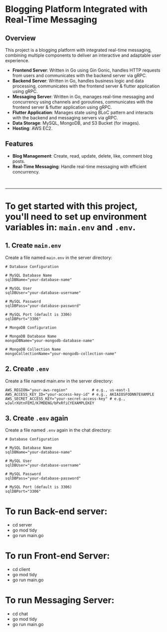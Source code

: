 # Blogging Platform Integrated with Real-Time Messaging 

## Overview

This project is a blogging platform with integrated real-time messaging, combining multiple components to deliver an interactive and adaptable user experience.

- **Frontend Server**: Written in Go using Gin Gonic, handles HTTP requests from users and communicates with the backend server via gRPC.
- **Backend Server**: Written in Go, handles business logic and data processing, communicates with the frontend server & flutter application using gRPC.
- **Messaging Server**: Written in Go, manages real-time messaging and concurrency using channels and goroutines, communicates with the frontend server & flutter application using gRPC.
- **Flutter Application**: Manages state using BLoC pattern and interacts with the backend and messaging servers via gRPC.
- **Data Storage**: MySQL, MongoDB, and S3 Bucket (for images).
- **Hosting**: AWS EC2.

## Features

- **Blog Management**: Create, read, update, delete, like, comment blog posts.
- **Real-Time Messaging**: Handle real-time messaging with efficient concurrency.
<br>

---

# To get started with this project, you'll need to set up environment variables in: `main.env` and `.env`.

## 1. Create `main.env`

Create a file named `main.env` in the server directory:
```dotenv
# Database Configuration

# MySQL Database Name
sqlDBName="your-database-name"

# MySQL User
sqlDBUser="your-database-username"

# MySQL Password
sqlDBPass="your-database-password"

# MySQL Port (default is 3306)
sqlDBPort="3306"

# MongoDB Configuration

# MongoDB Database Name
mongoDBName="your-mongodb-database-name"

# MongoDB Collection Name
mongoCollectionName="your-mongodb-collection-name"
```

## 2. Create `.env`

Create a file named main.env in the server directory:
```dotenv
AWS_REGION="your-aws-region"           # e.g., us-east-1
AWS_ACCESS_KEY_ID="your-access-key-id" # e.g., AKIAIOSFODNN7EXAMPLE
AWS_SECRET_ACCESS_KEY="your-secret-access-key" # e.g., wJalrXUtnFEMI/K7MDENG/bPxRfiCYEXAMPLEKEY
```

## 3. Create `.env` again

Create a file named `.env` again in the chat directory:
```dotenv
# Database Configuration

# MySQL Database Name
sqlDBName="your-database-name"

# MySQL User
sqlDBUser="your-database-username"

# MySQL Password
sqlDBPass="your-database-password"

# MySQL Port (default is 3306)
sqlDBPort="3306"
```

# To run Back-end server:
- cd server
- go mod tidy
- go run main.go

# To run Front-end Server:
- cd client
- go mod tidy
- go run main.go

# To run Messaging Server:
- cd chat
- go mod tidy
- go run main.go
